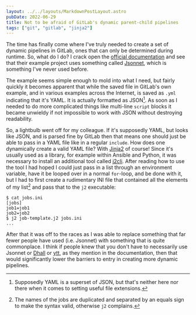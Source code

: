 ```yaml
---
layout: ../../layouts/MarkdownPostLayout.astro
pubDate: 2022-06-29
title: Not to be afraid of GitLab's dynamic parent-child pipelines
tags: ["git", "gitlab", "jinja2"]
---
```

The time has finally come where I've truly needed to create a set of dynamic pipelines in GitLab, ones that can only be determined during runtime. So, what do I do? I crack open the [official documentation](https://docs.gitlab.com/ee/ci/pipelines/downstream_pipelines.html#parent-child-pipelines) and see that their example project uses something called [Jsonnet](https://jsonnet.org/), which is something I've never used before.

The example seems simple enough to mold into what I need, but fairly quickly it becomes apparent that while the saved file in GitLab's own example, and in various examples across the Internet, is saved as `.yml` indicating that it's YAML. It is actually formatted as JSON[^1]. As soon as I needed to do more complicated things like multi-line `script` blocks it became unwieldy if not impossible to work with JSON without destroying readability.

So, a lightbulb went off for my colleague. If it's supposedly YAML, but looks like JSON, and is parsed fine by GitLab then that means one should just be able to pass in a YAML file like in a regular `include`. How does one dynamically create a valid YAML file? With [Jinja2](https://palletsprojects.com/p/jinja/) of course! Since it's usually used as a library, for example within Ansible and Python, it was necessary to install an additional tool called [j2cli](https://pypi.org/project/j2cli/). After reading how to use the tool I had hoped I could just pass in a list through an environment variable, have it be looped over in a normal `for`-loop, and be done with it, but I had to first create a rudimentary INI file that contained all the elements of my list[^2] and pass that to the `j2` executable:

```console
$ cat jobs.ini
[jobs]
job1=job1
job2=job2
$ j2 job-template.j2 jobs.ini
...
```

After that it was off to the races as I was able to replace something that far fewer people have used (i.e. Jsonnet) with something that is quite commonplace. I think if people knew that you don't have to necessarily use Jsonnet or [Dhall](https://dhall-lang.org/) or [ytt](https://carvel.dev/ytt/), as they mention in the documentation, then that would significantly lower the barriers to entry in creating more dynamic pipelines.

[^1]: Supposedly YAML is a superset of JSON, but that's neither here nor there when it comes to setting useful file extensions.
[^2]: The names of the jobs are duplicated and separated by an equals sign to make the syntax valid, otherwise `j2` complains.
